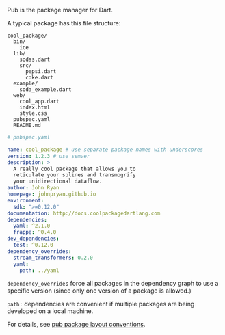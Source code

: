<!--
title: Pub
-->

Pub is the package manager for Dart.

A typical package has this file structure:

```
cool_package/
  bin/
    ice
  lib/
    sodas.dart
    src/
      pepsi.dart
      coke.dart
  example/
    soda_example.dart
  web/
    cool_app.dart
    index.html
    style.css
  pubspec.yaml
  README.md
```

```yaml
# pubspec.yaml

name: cool_package # use separate package names with underscores
version: 1.2.3 # use semver
description: >
  A really cool package that allows you to
  reticulate your splines and transmogrify
  your unidirectional dataflow.
author: John Ryan
homepage: johnpryan.github.io
environment:
  sdk: ">=0.12.0"
documentation: http://docs.coolpackagedartlang.com
dependencies:
  yaml: ^2.1.0
  frappe: ^0.4.0
dev_dependencies:
  test: ^0.12.0
dependency_overrides:
  stream_transformers: 0.2.0
  yaml:
    path: ../yaml
```

`dependency_override`s force all packages
in the dependency graph to use a specific version
(since only one version of a package is allowed.)

`path:` dependencies are convenient if multiple packages 
are being developed on a local machine.

For details, see [pub package layout conventions](https://www.dartlang.org/tools/pub/package-layout.html).
